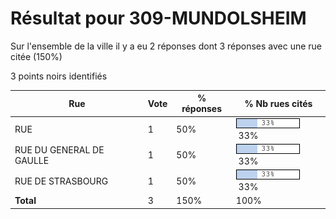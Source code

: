 # Résultat pour 309-MUNDOLSHEIM

Sur l'ensemble de la ville il y a eu 2 réponses dont 3 réponses avec une rue citée (150%)

3 points noirs identifiés

| Rue | Vote | % réponses | % Nb rues cités|
|-----|------|------------|----------------|
| RUE | 1 | 50% | <img src="../../img/bar_33.gif" />&nbsp;33%|
| RUE DU GENERAL DE GAULLE | 1 | 50% | <img src="../../img/bar_33.gif" />&nbsp;33%|
| RUE DE STRASBOURG | 1 | 50% | <img src="../../img/bar_33.gif" />&nbsp;33%|
| **Total** | 3 | 150% | 100%|
